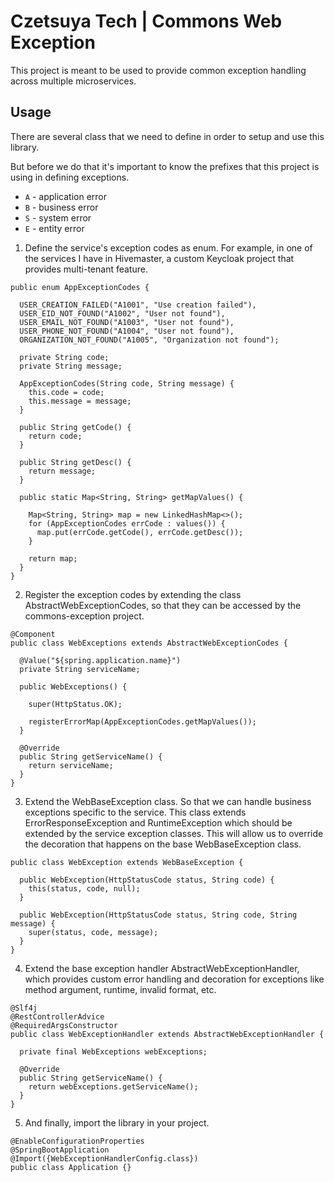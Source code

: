 # Czetsuya Tech | Commons Web Exception

This project is meant to be used to provide common exception handling across multiple microservices.

## Usage

There are several class that we need to define in order to setup and use this library.

But before we do that it's important to know the prefixes that this project is using in defining
exceptions.

- `A` - application error
- `B` - business error
- `S` - system error
- `E` - entity error

1. Define the service's exception codes as enum. For example, in one of the services I have in
   Hivemaster, a custom Keycloak project that provides multi-tenant feature.

```
public enum AppExceptionCodes {

  USER_CREATION_FAILED("A1001", "Use creation failed"),
  USER_EID_NOT_FOUND("A1002", "User not found"),
  USER_EMAIL_NOT_FOUND("A1003", "User not found"),
  USER_PHONE_NOT_FOUND("A1004", "User not found"),
  ORGANIZATION_NOT_FOUND("A1005", "Organization not found");

  private String code;
  private String message;

  AppExceptionCodes(String code, String message) {
    this.code = code;
    this.message = message;
  }

  public String getCode() {
    return code;
  }

  public String getDesc() {
    return message;
  }

  public static Map<String, String> getMapValues() {

    Map<String, String> map = new LinkedHashMap<>();
    for (AppExceptionCodes errCode : values()) {
      map.put(errCode.getCode(), errCode.getDesc());
    }

    return map;
  }
}
```

2. Register the exception codes by extending the class AbstractWebExceptionCodes, so that they can
   be accessed by the commons-exception project.

```
@Component
public class WebExceptions extends AbstractWebExceptionCodes {

  @Value("${spring.application.name}")
  private String serviceName;

  public WebExceptions() {

    super(HttpStatus.OK);

    registerErrorMap(AppExceptionCodes.getMapValues());
  }

  @Override
  public String getServiceName() {
    return serviceName;
  }
}
```

3. Extend the WebBaseException class. So that we can handle business exceptions specific to the
   service. This class extends ErrorResponseException and RuntimeException which should be extended
   by the service exception classes. This will allow us to override the decoration that happens on
   the base WebBaseException class.

```
public class WebException extends WebBaseException {

  public WebException(HttpStatusCode status, String code) {
    this(status, code, null);
  }

  public WebException(HttpStatusCode status, String code, String message) {
    super(status, code, message);
  }
}
```

4. Extend the base exception handler AbstractWebExceptionHandler, which provides custom error
   handling and decoration for exceptions like method argument, runtime, invalid format, etc.

```
@Slf4j
@RestControllerAdvice
@RequiredArgsConstructor
public class WebExceptionHandler extends AbstractWebExceptionHandler {

  private final WebExceptions webExceptions;

  @Override
  public String getServiceName() {
    return webExceptions.getServiceName();
  }
}
```

5. And finally, import the library in your project.

```
@EnableConfigurationProperties
@SpringBootApplication
@Import({WebExceptionHandlerConfig.class})
public class Application {}
```
